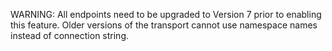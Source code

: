 WARNING: All endpoints need to be upgraded to Version 7 prior to enabling this feature. Older versions of the transport cannot use  namespace names instead of connection string.

